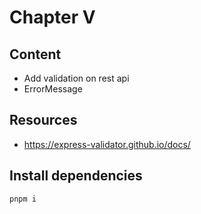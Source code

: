 # Chapter V

## Content
- Add validation on rest api
- ErrorMessage
## Resources
- https://express-validator.github.io/docs/

## Install dependencies
```
pnpm i
```

